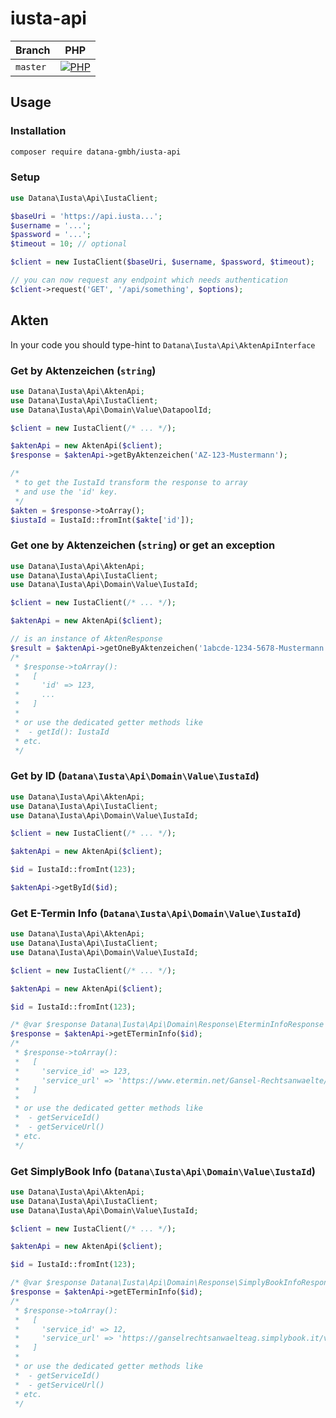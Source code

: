 # iusta-api

| Branch    | PHP                                         |
|-----------|---------------------------------------------|
| `master`  | [![PHP][build-status-master-php]][actions]  |

## Usage

### Installation

```bash
composer require datana-gmbh/iusta-api
```

### Setup

```php
use Datana\Iusta\Api\IustaClient;

$baseUri = 'https://api.iusta...';
$username = '...';
$password = '...';
$timeout = 10; // optional

$client = new IustaClient($baseUri, $username, $password, $timeout);

// you can now request any endpoint which needs authentication
$client->request('GET', '/api/something', $options);
```

## Akten

In your code you should type-hint to `Datana\Iusta\Api\AktenApiInterface`

### Get by Aktenzeichen (`string`)

```php
use Datana\Iusta\Api\AktenApi;
use Datana\Iusta\Api\IustaClient;
use Datana\Iusta\Api\Domain\Value\DatapoolId;

$client = new IustaClient(/* ... */);

$aktenApi = new AktenApi($client);
$response = $aktenApi->getByAktenzeichen('AZ-123-Mustermann');

/*
 * to get the IustaId transform the response to array
 * and use the 'id' key.
 */
$akten = $response->toArray();
$iustaId = IustaId::fromInt($akte['id']);
```

### Get one by Aktenzeichen (`string`) or get an exception

```php
use Datana\Iusta\Api\AktenApi;
use Datana\Iusta\Api\IustaClient;
use Datana\Iusta\Api\Domain\Value\IustaId;

$client = new IustaClient(/* ... */);

$aktenApi = new AktenApi($client);

// is an instance of AktenResponse
$result = $aktenApi->getOneByAktenzeichen('1abcde-1234-5678-Mustermann');
/*
 * $response->toArray():
 *   [
 *     'id' => 123,
 *     ...
 *   ]
 *
 * or use the dedicated getter methods like
 *  - getId(): IustaId
 * etc.
 */
```

### Get by ID (`Datana\Iusta\Api\Domain\Value\IustaId`)

```php
use Datana\Iusta\Api\AktenApi;
use Datana\Iusta\Api\IustaClient;
use Datana\Iusta\Api\Domain\Value\IustaId;

$client = new IustaClient(/* ... */);

$aktenApi = new AktenApi($client);

$id = IustaId::fromInt(123);

$aktenApi->getById($id);
```

### Get E-Termin Info (`Datana\Iusta\Api\Domain\Value\IustaId`)

```php
use Datana\Iusta\Api\AktenApi;
use Datana\Iusta\Api\IustaClient;
use Datana\Iusta\Api\Domain\Value\IustaId;

$client = new IustaClient(/* ... */);

$aktenApi = new AktenApi($client);

$id = IustaId::fromInt(123);

/* @var $response Datana\Iusta\Api\Domain\Response\EterminInfoResponse */
$response = $aktenApi->getETerminInfo($id);
/*
 * $response->toArray():
 *   [
 *     'service_id' => 123,
 *     'service_url' => 'https://www.etermin.net/Gansel-Rechtsanwaelte/serviceid/123',
 *   ]
 *
 * or use the dedicated getter methods like
 *  - getServiceId()
 *  - getServiceUrl()
 * etc.
 */
```

### Get SimplyBook Info (`Datana\Iusta\Api\Domain\Value\IustaId`)

```php
use Datana\Iusta\Api\AktenApi;
use Datana\Iusta\Api\IustaClient;
use Datana\Iusta\Api\Domain\Value\IustaId;

$client = new IustaClient(/* ... */);

$aktenApi = new AktenApi($client);

$id = IustaId::fromInt(123);

/* @var $response Datana\Iusta\Api\Domain\Response\SimplyBookInfoResponse */
$response = $aktenApi->getETerminInfo($id);
/*
 * $response->toArray():
 *   [
 *     'service_id' => 12,
 *     'service_url' => 'https://ganselrechtsanwaelteag.simplybook.it/v2/#book/service/12/count/1/provider/any/',
 *   ]
 *
 * or use the dedicated getter methods like
 *  - getServiceId()
 *  - getServiceUrl()
 * etc.
 */
```

[build-status-master-php]: https://github.com/datana-gmbh/iusta-api/workflows/PHP/badge.svg?branch=master

[actions]: https://github.com/datana-gmbh/iusta-api/actions
